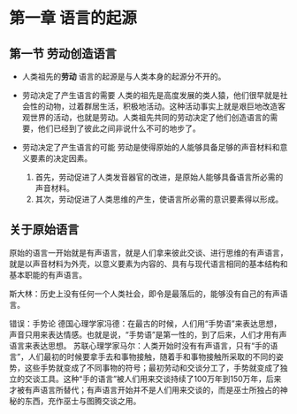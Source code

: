 # 第一章 语言的起源

## 第一节 劳动创造语言

* 人类祖先的**劳动**
  语言的起源是与人类本身的起源分不开的。

* 劳动决定了产生语言的需要
  人类的祖先是高度发展的类人猿，他们很早就是社会性的动物，过着群居生活，积极地活动。这种活动事实上就是艰巨地改造客观世界的活动，也就是劳动。人类祖先共同的劳动决定了他们创造语言的需要，他们已经到了彼此之间非说什么不可的地步了。

* 劳动决定了产生语言的可能
  劳动是使得原始的人能够具备足够的声音材料和意义要素的决定因素。
  1. 首先，劳动促进了人类发音器官的改进，是原始人能够具备语言所必需的声音材料。
  2. 其次，劳动促进了人类思维的产生，使语言所必需的意识要素得以形成。

## 关于原始语言

原始的语言一开始就是有声语言，就是人们拿来彼此交谈、进行思维的有声语言，就是以声音材料为外壳，以意义要素为内容的、具有与现代语言相同的基本结构和基本职能的有声语言。

斯大林：历史上没有任何一个人类社会，即令是最落后的，能够没有自己的有声语言。

错误：手势论
德国心理学家冯德：在最古的时候，人们用“手势语”来表达思想，声音只用来表达情感。也就是说，“手势语”是第一性的，到了后来，人们才用有声语言来表达思想。
苏联心理学家马尔：人类开始时没有有声语言，只有“手的语言”，人们最初的时候要拿手去和事物接触，随着手和事物接触所采取的不同的姿势，这些手势就变成了不同事物的符号；最初劳动和交谈分工了，手势就变成了独立的交谈工具。这种“手的语言”被人们用来交谈持续了100万年到150万年，后来才被有声语言所替代；有声语言开始并不是人们用来交谈的，而是巫士所独占的神秘的东西，充作巫士与图腾交谈之用。
